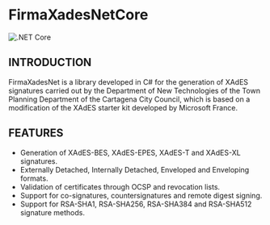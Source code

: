 FirmaXadesNetCore
=============
![.NET Core](https://github.com/DavidHoldingAD/FirmaXadesNetCore/workflows/Build/badge.svg?branch=master)

INTRODUCTION
-------------
FirmaXadesNet is a library developed in C# for the generation of XAdES signatures carried out by the
Department of New Technologies of the Town Planning Department of the Cartagena City Council, which is based
on a modification of the XAdES starter kit developed by Microsoft France.

FEATURES
---------------

- Generation of XAdES-BES, XAdES-EPES, XAdES-T and XAdES-XL signatures.
- Externally Detached, Internally Detached, Enveloped and Enveloping formats.
- Validation of certificates through OCSP and revocation lists.
- Support for co-signatures, countersignatures and remote digest signing.
- Support for RSA-SHA1, RSA-SHA256, RSA-SHA384 and RSA-SHA512 signature methods.
